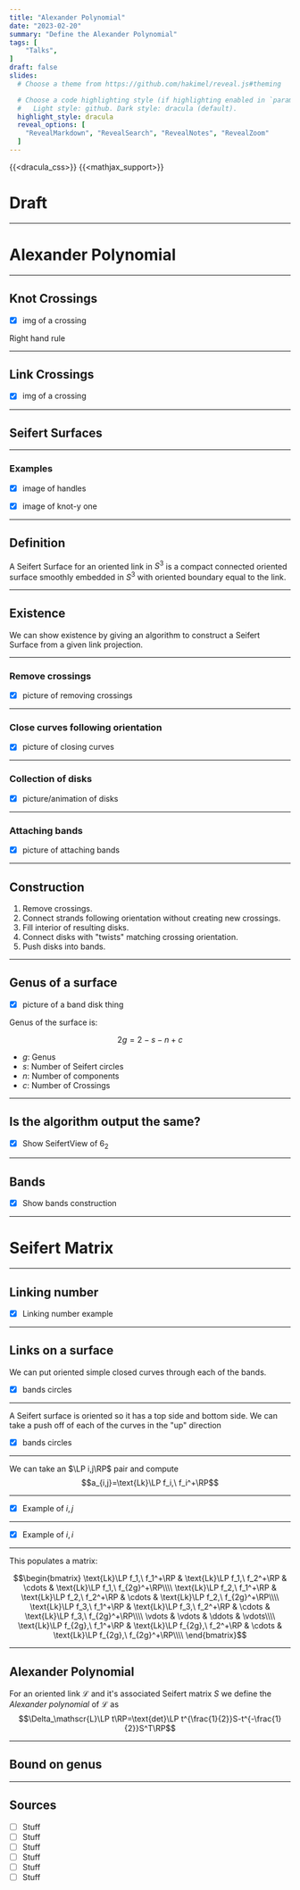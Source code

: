 ```yaml
---
title: "Alexander Polynomial"
date: "2023-02-20"
summary: "Define the Alexander Polynomial"
tags: [
    "Talks",
]
draft: false
slides:
  # Choose a theme from https://github.com/hakimel/reveal.js#theming

  # Choose a code highlighting style (if highlighting enabled in `params.toml`)
  #   Light style: github. Dark style: dracula (default).
  highlight_style: dracula
  reveal_options: [
    "RevealMarkdown", "RevealSearch", "RevealNotes", "RevealZoom"
  ]
---
```


{{<dracula_css>}}
{{<mathjax_support>}}

# Draft

---
# Alexander Polynomial

---

## Knot Crossings

- [x] img of a crossing

<!-- {{<centerimg "presentations/DiscMorse/Simplex.png" 500>}} -->

Right hand rule

---

## Link Crossings

- [x] img of a crossing

---

## Seifert Surfaces

---

### Examples

- [x] image of handles

- [x] image of knot-y one

---

## Definition

A Seifert Surface for an oriented link in $S^3$ is a compact
connected oriented surface smoothly embedded in $S^3$ with
oriented boundary equal to the link.

---

## Existence

We can show existence by giving an algorithm to construct a Seifert Surface from a given link projection.

---

### Remove crossings

- [x] picture of removing crossings

---

### Close curves following orientation

- [x] picture of closing curves

---

### Collection of disks

- [x] picture/animation of disks

---

### Attaching bands

- [x] picture of attaching bands

---

## Construction

1) Remove crossings.
2) Connect strands following orientation without creating new crossings.
3) Fill interior of resulting disks.
4) Connect disks with "twists" matching crossing orientation.
5) Push disks into bands.

---

## Genus of a surface

- [x] picture of a band disk thing

Genus of the surface is:

$$2g=2-s-n+c$$

- $g$: Genus
- $s$: Number of Seifert circles
- $n$: Number of components
- $c$: Number of Crossings

---

## Is the algorithm output the same?

- [x] Show SeifertView of $6_2$

---

## Bands

- [x] Show bands construction

---

# Seifert Matrix

---

## Linking number

- [x] Linking number example

---

## Links on a surface

We can put oriented simple closed curves through each of the bands.

- [x]  bands circles

---

A Seifert surface is oriented so it has a top side and bottom side. We can take a push off of each of the curves in the "up" direction

- [x]  bands circles

---

We can take an $\LP i,j\RP$ pair and compute
$$a_{i,j}=\text{Lk}\LP f_i,\ f_i^+\RP$$

---

- [x]  Example of $i,j$

---

- [x]  Example of $i,i$

---

This populates a matrix:

$$\begin{bmatrix}
\text{Lk}\LP f_1,\ f_1^+\RP & \text{Lk}\LP f_1,\ f_2^+\RP & \cdots & \text{Lk}\LP f_1,\ f_{2g}^+\RP\\\\
\text{Lk}\LP f_2,\ f_1^+\RP & \text{Lk}\LP f_2,\ f_2^+\RP & \cdots & \text{Lk}\LP f_2,\ f_{2g}^+\RP\\\\
\text{Lk}\LP f_3,\ f_1^+\RP & \text{Lk}\LP f_3,\ f_2^+\RP & \cdots & \text{Lk}\LP f_3,\ f_{2g}^+\RP\\\\
\vdots & \vdots & \ddots & \vdots\\\\
\text{Lk}\LP f_{2g},\ f_1^+\RP & \text{Lk}\LP f_{2g},\ f_2^+\RP & \cdots & \text{Lk}\LP f_{2g},\ f_{2g}^+\RP\\\\
\end{bmatrix}$$

---

## Alexander Polynomial

For an oriented link $\mathscr{L}$ and it's associated Seifert matrix $S$ we define the _Alexander polynomial_ of $\mathscr{L}$ as
$$\Delta_\mathscr{L}\LP t\RP=\text{det}\LP t^{\frac{1}{2}}S-t^{-\frac{1}{2}}S^T\RP$$

---

## Bound on genus



---

## Sources

- [ ] Stuff
- [ ] Stuff
- [ ] Stuff
- [ ] Stuff
- [ ] Stuff
- [ ] Stuff